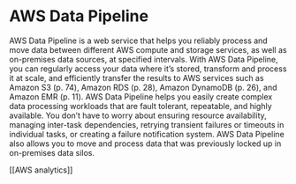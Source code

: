 # AWS Data Pipeline
AWS Data Pipeline is a web service that helps you reliably process and move data between different
AWS compute and storage services, as well as on-premises data sources, at specified intervals. With AWS
Data Pipeline, you can regularly access your data where it’s stored, transform and process it at scale, and
efficiently transfer the results to AWS services such as Amazon S3 (p. 74), Amazon RDS (p. 28),
Amazon DynamoDB (p. 26), and Amazon EMR (p. 11).
AWS Data Pipeline helps you easily create complex data processing workloads that are fault tolerant,
repeatable, and highly available. You don’t have to worry about ensuring resource availability, managing
inter-task dependencies, retrying transient failures or timeouts in individual tasks, or creating a failure
notification system. AWS Data Pipeline also allows you to move and process data that was previously
locked up in on-premises data silos.

[[AWS analytics]]
